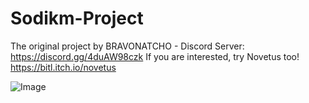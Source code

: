 # Sodikm-Project
The original project by BRAVONATCHO - Discord Server: https://discord.gg/4duAW98czk
If you are interested, try Novetus too! https://bitl.itch.io/novetus

![Image](https://cdn.discordapp.com/attachments/1094724913706848377/1145510996983697418/RobloxScreenShot08272016_211059334.png)
